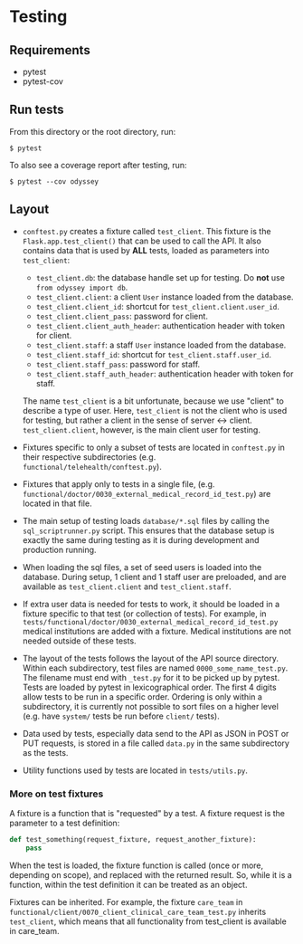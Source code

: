 # Testing

## Requirements

- pytest
- pytest-cov

## Run tests

From this directory or the root directory, run:

```shell
$ pytest
```

To also see a coverage report after testing, run:

```shell
$ pytest --cov odyssey
```

## Layout

- `conftest.py` creates a fixture called `test_client`. This fixture is the `Flask.app.test_client()` that can be used to call the API. It also contains data that is used by **ALL** tests, loaded as parameters into `test_client`:

    - `test_client.db`: the database handle set up for testing. Do **not** use `from odyssey import db`.
    - `test_client.client`: a client `User` instance loaded from the database.
    - `test_client.client_id`: shortcut for `test_client.client.user_id`.
    - `test_client.client_pass`: password for client.
    - `test_client.client_auth_header`: authentication header with token for client.
    - `test_client.staff`: a staff `User` instance loaded from the database.
    - `test_client.staff_id`: shortcut for `test_client.staff.user_id`.
    - `test_client.staff_pass`: password for staff.
    - `test_client.staff_auth_header`: authentication header with token for staff.

	The name `test_client` is a bit unfortunate, because we use "client" to describe a type of user. Here, `test_client` is not the client who is used for testing, but rather a client in the sense of server <-> client. `test_client.client`, however, is the main client user for testing.

- Fixtures specific to only a subset of tests are located in `conftest.py` in their respective subdirectories (e.g. `functional/telehealth/conftest.py`).

- Fixtures that apply only to tests in a single file, (e.g. `functional/doctor/0030_external_medical_record_id_test.py`) are located in that file.

- The main setup of testing loads `database/*.sql` files by calling the `sql_scriptrunner.py` script. This ensures that the database setup is exactly the same during testing as it is during development and production running.

- When loading the sql files, a set of seed users is loaded into the database. During setup, 1 client and 1 staff user are preloaded, and are available as `test_client.client` and `test_client.staff`.

- If extra user data is needed for tests to work, it should be loaded in a fixture specific to that test (or collection of tests). For example, in `tests/functional/doctor/0030_external_medical_record_id_test.py` medical institutions are added with a fixture. Medical institutions are not needed outside of these tests.

- The layout of the tests follows the layout of the API source directory. Within each subdirectory, test files are named `0000_some_name_test.py`. The filename must end with `_test.py` for it to be picked up by pytest. Tests are loaded by pytest in lexicographical order. The first 4 digits allow tests to be run in a specific order. Ordering is only within a subdirectory, it is currently not possible to sort files on a higher level (e.g. have `system/` tests be run before `client/` tests).

- Data used by tests, especially data send to the API as JSON in POST or PUT requests, is stored in a file called `data.py` in the same subdirectory as the tests.

- Utility functions used by tests are located in `tests/utils.py`.

### More on test fixtures

A fixture is a function that is "requested" by a test. A fixture request is the parameter to a test definition:

```python
def test_something(request_fixture, request_another_fixture):
    pass
```

When the test is loaded, the fixture function is called (once or more, depending on scope), and replaced with the returned result. So, while it is a function, within the test definition it can be treated as an object.


Fixtures can be inherited. For example, the fixture `care_team` in `functional/client/0070_client_clinical_care_team_test.py` inherits `test_client`, which means that all functionality from test_client is available in care_team.
